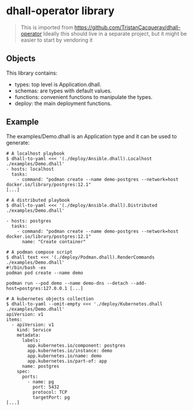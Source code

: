# dhall-operator library

> This is imported from https://github.com/TristanCacqueray/dhall-operator
> Ideally this should live in a separate project,
> but it might be easier to start by vendoring it

## Objects

This library contains:

* types: top level is Application.dhall.
* schemas: are types with default values.
* functions: convenient functions to manipulate the types.
* deploy: the main deployment functions.

## Example

The examples/Demo.dhall is an Application type and it can be used to generate:

```console
# A localhost playbook
$ dhall-to-yaml <<< '(./deploy/Ansible.dhall).Localhost ./examples/Demo.dhall'
- hosts: localhost
  tasks:
    - command: "podman create --name demo-postgres --network=host docker.io/library/postgres:12.1"
[...]

# A distributed playbook
$ dhall-to-yaml <<< '(./deploy/Ansible.dhall).Distributed ./examples/Demo.dhall'

- hosts: postgres
  tasks:
    - command: "podman create --name demo-postgres --network=host docker.io/library/postgres:12.1"
      name: "Create container"

# A podman compose script
$ dhall text <<< '(./deploy/Podman.dhall).RenderCommands ./examples/Demo.dhall'
#!/bin/bash -ex
podman pod create --name demo

podman run --pod demo --name demo-dns --detach --add-host=postgres:127.0.0.1 [...]

# A kubernetes objects collection
$ dhall-to-yaml --omit-empty <<< './deploy/Kubernetes.dhall ./examples/Demo.dhall'
apiVersion: v1
items:
  - apiVersion: v1
    kind: Service
    metadata:
      labels:
        app.kubernetes.io/component: postgres
        app.kubernetes.io/instance: demo
        app.kubernetes.io/name: demo
        app.kubernetes.io/part-of: app
      name: postgres
    spec:
      ports:
        - name: pg
          port: 5432
          protocol: TCP
          targetPort: pg
[...]
```
